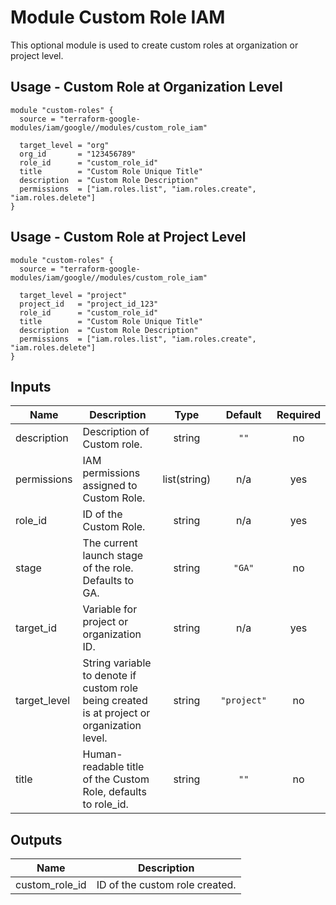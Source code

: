 # Module Custom Role IAM

This optional module is used to create custom roles at organization or project level.

## Usage - Custom Role at Organization Level

```hcl
module "custom-roles" {
  source = "terraform-google-modules/iam/google//modules/custom_role_iam"

  target_level = "org"
  org_id       = "123456789"
  role_id      = "custom_role_id"
  title        = "Custom Role Unique Title"
  description  = "Custom Role Description"
  permissions  = ["iam.roles.list", "iam.roles.create", "iam.roles.delete"]
}
```

## Usage - Custom Role at Project Level

```hcl
module "custom-roles" {
  source = "terraform-google-modules/iam/google//modules/custom_role_iam"

  target_level = "project"
  project_id   = "project_id_123"
  role_id      = "custom_role_id"
  title        = "Custom Role Unique Title"
  description  = "Custom Role Description"
  permissions  = ["iam.roles.list", "iam.roles.create", "iam.roles.delete"]
}
```

<!-- BEGINNING OF PRE-COMMIT-TERRAFORM DOCS HOOK -->
## Inputs

| Name | Description | Type | Default | Required |
|------|-------------|:----:|:-----:|:-----:|
| description | Description of Custom role. | string | `""` | no |
| permissions | IAM permissions assigned to Custom Role. | list(string) | n/a | yes |
| role\_id | ID of the Custom Role. | string | n/a | yes |
| stage | The current launch stage of the role. Defaults to GA. | string | `"GA"` | no |
| target\_id | Variable for project or organization ID. | string | n/a | yes |
| target\_level | String variable to denote if custom role being created is at project or organization level. | string | `"project"` | no |
| title | Human-readable title of the Custom Role, defaults to role_id. | string | `""` | no |

## Outputs

| Name | Description |
|------|-------------|
| custom\_role\_id | ID of the custom role created. |

<!-- END OF PRE-COMMIT-TERRAFORM DOCS HOOK -->
